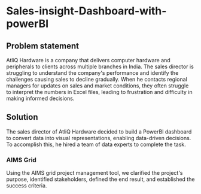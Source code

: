 # Sales-insight-Dashboard-with-powerBI
## Problem statement

AtliQ Hardware is a company that delivers computer hardware and peripherals to clients across multiple branches in India. The sales director is struggling to understand the company's performance and identify the challenges causing sales to decline gradually. When he contacts regional managers for updates on sales and market conditions, they often struggle to interpret the numbers in Excel files, leading to frustration and difficulty in making informed decisions.

## Solution

The sales director of AtliQ Hardware decided to build a PowerBI dashboard to convert data into visual representations, enabling data-driven decisions. To accomplish this, he hired a team of data experts to complete the task.

### AIMS Grid

Using the AIMS grid project management tool, we clarified the project's purpose, identified stakeholders, defined the end result, and established the success criteria.

